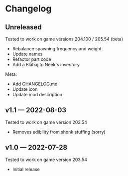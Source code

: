 # Changelog

## Unreleased
Tested to work on game versions 204.100 / 205.54 (beta)

* Rebalance spawning frequency and weight
* Update names
* Refactor part code
* Add a Blåhaj to Neek's inventory

Meta:

* Add CHANGELOG.md
* Update icon
* Update mod description

## v1.1 — 2022-08-03
Tested to work on game version 203.54

* Removes edibility from shonk stuffing (sorry)

## v1.0 — 2022-07-28
Tested to work on game version 203.54

* Initial release
